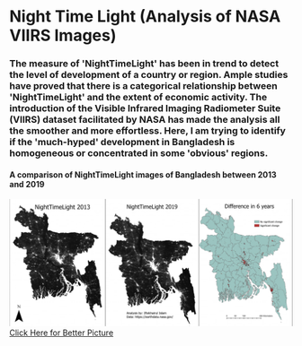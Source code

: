 # Night Time Light (Analysis of NASA VIIRS Images)
### The measure of 'NightTimeLight' has been in trend to detect the level of development of a country or region. Ample studies have proved that there is a categorical relationship between 'NightTimeLight' and the extent of economic activity. The introduction of the Visible Infrared Imaging Radiometer Suite (VIIRS) dataset facilitated by NASA has made the analysis all the smoother and more effortless. Here, I am trying to identify if the 'much-hyped' development in Bangladesh is homogeneous or concentrated in some 'obvious' regions.
#### A comparison of NightTimeLight images of Bangladesh between 2013 and 2019
                  
![NightTimeLight](nightlight.jpg)
[Click Here for Better Picture](https://drive.google.com/file/d/1DOU-y-OW_8W3FQd5uzOqNdFLwIDxPD-f/view)
